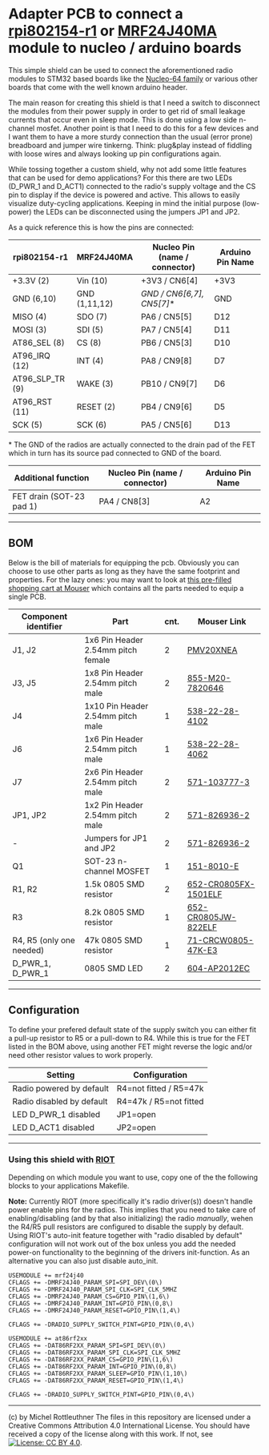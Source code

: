 # Adapter PCB to connect a [rpi802154-r1](http://openlabs.co/OSHW/Raspberry-Pi-802.15.4-radio) or [MRF24J40MA](http://www.microchip.com/wwwproducts/en/MRF24J40MA) module to nucleo / arduino boards

This simple shield can be used to connect the aforementioned radio modules to STM32 based boards like the [Nucleo-64 family](http://www.st.com/resource/en/user_manual/dm00105823.pdf) or various other boards that come with the well known arduino header.

The main reason for creating this shield is that I need a switch to disconnect the modules from their power supply in order to get rid of small leakage currents that occur even in sleep mode. This is done using a low side n-channel mosfet. Another point is that I need to do this for a few devices and I want them to have a more sturdy connection than the usual (error prone) breadboard and jumper wire tinkerng. Think: plug&play instead of fiddling with loose wires and always looking up pin configurations again.

While tossing together a custom shield, why not add some little features that can be used for demo applications? For this there are two LEDs (D_PWR_1 and D_ACT1) connected to the radio's supply voltage and the CS pin to display if the device is powered and active. This allows to easily visualize duty-cycling applications.
Keeping in mind the initial purpose (low-power) the LEDs can be disconnected using the jumpers JP1 and JP2.

As a quick reference this is how the pins are connected:

| rpi802154-r1    | MRF24J40MA    | Nucleo Pin (name / connector) | Arduino Pin Name  |
|-----------------|---------------|-------------------------------|-------------------|
| +3.3V (2)       | Vin (10)      | +3V3 / CN6[4]                 | +3V3              |
| GND (6,10)      | GND (1,11,12) | *GND  / CN6[6,7], CN5[7]**    | GND               |
| MISO (4)        | SDO (7)       | PA6  / CN5[5]                 | D12               |
| MOSI (3)        | SDI (5)       | PA7  / CN5[4]                 | D11               |
| AT86_SEL (8)    | CS  (8)       | PB6  / CN5[3]                 | D10               |
| AT96_IRQ (12)   | INT (4)       | PA8  / CN9[8]                 | D7                |
| AT96_SLP_TR (9) | WAKE (3)      | PB10 / CN9[7]                 | D6                |
| AT96_RST (11)   | RESET (2)     | PB4  / CN9[6]                 | D5                |
| SCK (5)         | SCK (6)       | PA5  / CN5[6]                 | D13               |

\* The GND of the radios are actually connected to the drain pad of the FET which in turn has its source pad connected to GND of the board.

| Additional function      | Nucleo Pin (name / connector) | Arduino Pin Name  |
|--------------------------|-------------------------------|-------------------|
| FET drain (SOT-23 pad 1) | PA4  / CN8[3]                 | A2                |

---
## BOM

Below is the bill of materials for equipping the pcb. Obviously you can choose to use other parts as long as they have the same footprint and properties. For the lazy ones: you may want to look at [this pre-filled shopping cart at Mouser](https://www.mouser.com/ProjectManager/ProjectDetail.aspx?AccessID=bb2e666ecb) which contains all the parts needed to equip a single PCB.

| Component identifier      | Part                               | cnt. | Mouser Link                                                                      |
|---------------------------|------------------------------------|------|----------------------------------------------------------------------------------|
| J1, J2                    | 1x6 Pin Header 2.54mm pitch female | 2    | [PMV20XNEA](https://www.mouser.com/ds/2/302/PMV20XNEA-1151838.pdf)               |
| J3, J5                    | 1x8 Pin Header 2.54mm pitch male   | 2    | [855-M20-7820646](https://www.mouser.de/ProductDetail/855-M20-7820646)           |
| J4                        | 1x10 Pin Header 2.54mm pitch male  | 1    | [538-22-28-4102](https://www.mouser.de/ProductDetail/538-22-28-4102)             |
| J6                        | 1x6 Pin Header 2.54mm pitch male   | 1    | [538-22-28-4062](https://www.mouser.de/ProductDetail/538-22-28-4062)             |
| J7                        | 2x6 Pin Header 2.54mm pitch male   | 2    | [571-103777-3](https://www.mouser.de/ProductDetail/571-103777-3)                 |
| JP1, JP2                  | 1x2 Pin Header 2.54mm pitch male   | 2    | [571-826936-2](https://www.mouser.de/ProductDetail/571-826936-2)                 |
| -                         | Jumpers for JP1 and JP2            | 2    | [571-826936-2](https://www.mouser.de/ProductDetail/571-826936-2)                 |
| Q1                        | SOT-23 n-channel MOSFET            | 1    | [151-8010-E](https://www.mouser.de/ProductDetail/151-8010-E)                     |
| R1, R2                    | 1.5k 0805 SMD resistor             | 2    | [652-CR0805FX-1501ELF](https://www.mouser.de/ProductDetail/652-CR0805FX-1501ELF) |
| R3                        | 8.2k 0805 SMD resistor             | 1    | [652-CR0805JW-822ELF](https://www.mouser.de/ProductDetail/652-CR0805JW-822ELF)   |
| R4, R5 (only one needed)  | 47k 0805 SMD resistor              | 1    | [71-CRCW0805-47K-E3](https://www.mouser.de/ProductDetail/71-CRCW0805-47K-E3)     |
| D_PWR_1, D_PWR_1          | 0805 SMD LED                       | 2    | [604-AP2012EC](https://www.mouser.de/ProductDetail/604-AP2012EC)                 |

---
## Configuration

To define your prefered default state of the supply switch you can either fit a pull-up resistor to R5 or a pull-down to R4. While this is true for the FET listed in the BOM above, using another FET might reverse the logic and/or need other resistor values to work properly.

| Setting                   | Configuration             |
|---------------------------|---------------------------|
| Radio powered by default  | R4=not fitted / R5=47k    |
| Radio disabled by default | R4=47k / R5=not fitted    |
| LED D_PWR_1 disabled      | JP1=open                  |
| LED D_ACT1 disabled       | JP2=open                  |





---
### Using this shield with [RIOT](https://github.com/RIOT-OS/RIOT)
Depending on which module you want to use, copy one of the the following blocks to your applications Makefile.

**Note:**  Currently RIOT (more specifically it's radio driver(s)) doesn't handle power enable pins for the radios. This implies that you need to take care of enabling/disabling (and by that also initializing) the radio *manually*, wehen the R4/R5 pull resistors are configured to disable the supply by default.
Using RIOT's auto-init feature together with "radio disabled by default" configuration will not work out of the box unless you add the needed power-on functionality to the beginning of the drivers init-function. As an alternative you can also just disable auto_init.

```
USEMODULE += mrf24j40
CFLAGS += -DMRF24J40_PARAM_SPI=SPI_DEV\(0\)
CFLAGS += -DMRF24J40_PARAM_SPI_CLK=SPI_CLK_5MHZ
CFLAGS += -DMRF24J40_PARAM_CS=GPIO_PIN\(1,6\)
CFLAGS += -DMRF24J40_PARAM_INT=GPIO_PIN\(0,8\)
CFLAGS += -DMRF24J40_PARAM_RESET=GPIO_PIN\(1,4\)

CFLAGS += -DRADIO_SUPPLY_SWITCH_PINT=GPIO_PIN\(0,4\)
```

```
USEMODULE += at86rf2xx
CFLAGS += -DAT86RF2XX_PARAM_SPI=SPI_DEV\(0\)
CFLAGS += -DAT86RF2XX_PARAM_SPI_CLK=SPI_CLK_5MHZ
CFLAGS += -DAT86RF2XX_PARAM_CS=GPIO_PIN\(1,6\)
CFLAGS += -DAT86RF2XX_PARAM_INT=GPIO_PIN\(0,8\)
CFLAGS += -DAT86RF2XX_PARAM_SLEEP=GPIO_PIN\(1,10\)
CFLAGS += -DAT86RF2XX_PARAM_RESET=GPIO_PIN\(1,4\)

CFLAGS += -DRADIO_SUPPLY_SWITCH_PINT=GPIO_PIN\(0,4\)
```

---

(c) by Michel Rottleuthner
The files in this repository are licensed under a Creative Commons Attribution 4.0 International License.
You should have received a copy of the license along with this work. If not, see [![License: CC BY 4.0](https://img.shields.io/badge/License-CC%20BY%204.0-lightgrey.svg)](https://creativecommons.org/licenses/by/4.0/).
